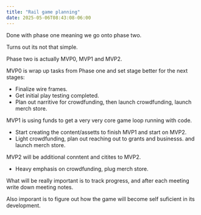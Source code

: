 ```yaml
---
title: "Rail game planning"
date: 2025-05-06T08:43:08-06:00
---
```

Done with phase one meaning we go onto phase two. 

Turns out its not that simple. 

Phase two is actually MVP0, MVP1 and MVP2. 

MVP0 is wrap up tasks from Phase one and set stage better for the next stages:
- Finalize wire frames. 
- Get initial play testing completed.
- Plan out narritive for crowdfunding, then launch crowdfunding, launch merch store. 

MVP1 is using funds to get a very very core game loop running with code. 
- Start creating the content/assetts to finish MVP1 and start on MVP2. 
- Light crowdfunding, plan out reaching out to grants and businesss. and launch merch store.

MVP2 will be additional conntent and citites to MVP2. 
- Heavy emphasis on crowdfunding, plug merch store.

What will be really important is to track progress, and after each meeting write down meeting notes.

Also imporant is to figure out how the game will become self suficient in its development.
